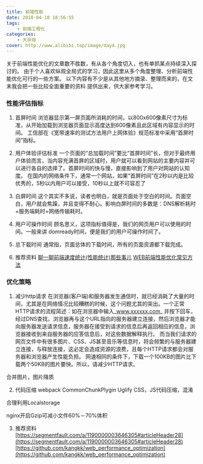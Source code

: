 ```yaml
---
title: 前端性能
date: 2018-04-10 18:56:55
tags: 
    - 前端工程化
categories: 
    - 大杂烩
cover: http://www.alibibi.top/image/day4.jpg
---
```

关于前端性能优化的文章数不胜数，有从各个角度切入，也有单抓某点持续深入探讨的。
由于个人喜欢纵观全局式的学习，因此这里从多个角度整理、分析前端性能优化可行的一些方案。
以下内容有不少是从其他地方摘录、整理而来的，在文末我会把一些比较全面重要的资料
提供出来，供大家参考学习。

### 性能评估指标

1. 首屏时间
浏览器显示第一屏页面所消耗的时间，以800x600像素尺寸为标准，从开始加载到浏览器页面显示高度达到600像素且此区域有内容显示的时间。
工信部在《宽带速率的测试方法用户上网体验》规范标准中采用“首屏时间”指标。

2. 用户体验评估标准
一个页面的“总加载时间”要比“首屏时间”长，但对于最终用户体验而言，当内容充满首屏的区域时，用户就可以看到网站的主要内容并可以进行各自的选择了。首屏时间的快与慢，直接影响到了用户对网站的认知度。
在国内的网络条件下，通常一个网站，如果“首屏时间”在2秒以内是比较优秀的，5秒以内用户可以接受，10秒以上就不可容忍了

3. 白屏时间
这个其实不多说，读者也明白，就是页面处于空白的时间。页面空白，用户就会焦躁，并且变得不耐心。影响白屏时间的多数是：DNS解析耗时+服务端耗时+网络传输耗时。

4. 用户可操作时间
顾名思义，这项指标值得是，我们的网页用户可以使用的时间。一般来讲 domready时间，便是我们的用户可操作时间了。

5. 总下载时间
通常指，页面总体的下载时间，所有的页面资源都下载完成。

6. 推荐资料
[聊一聊前端速度统计(性能统计)那些事儿](https://segmentfault.com/a/1190000005869953)
[WEB前端性能优化常见方法](https://segmentfault.com/a/1190000008829958)

### 优化策略
1. 减少http请求
在浏览器(客户端)和服务器发生通信时，就已经消耗了大量的时间，尤其是在网络情况比较糟糕的时候，这个问题尤其的突出。一个正常HTTP请求的流程简述：如在浏览器中输入_www.xxxxxx.com_
并按下回车，经过DNS查找，浏览器再与这个URL指向的服务器建立连接，然后浏览器才能向服务器发送请求信息，服务器在接受到请求的信息后再返回相应的信息，浏览器接收到来自服务器的应答信息后，对这些数据解释执行。
而当我们请求的网页文件中有很多图片、CSS、JS甚至音乐等信息时，将会频繁的与服务器建立连接，与释放连接，这必定会造成资源的浪费，且每个HTTP请求都会对服务器和浏览器产生性能负担。
网速相同的条件下，下载一个100KB的图片比下载两个50KB的图片要快。所以，请减少HTTP请求。

合并图片，图片降质

2. 代码压缩
webpack CommonChunkPlygin Uglify CSS，JS代码压缩，混淆

合理利用Localstorage

nginx开启Gzip可减小文件60%－70%体积

3. 推荐资料
[https://segmentfault.com/a/1190000003646305#articleHeader28](https://segmentfault.com/a/1190000003646305#articleHeader28)
[https://github.com/kangkk/web_performance_optimization](https://github.com/kangkk/web_performance_optimization)